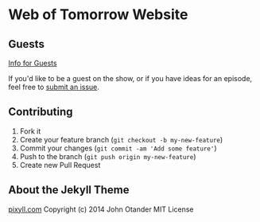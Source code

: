 # Web of Tomorrow Website

## Guests

[Info for Guests](/guests.md)

If you'd like to be a guest on the show, or if you have ideas for an episode, feel free to [submit an issue](https://github.com/agarrharr/weboftomorrowpodcast.com/issues/new).

## Contributing

1. Fork it
2. Create your feature branch (`git checkout -b my-new-feature`)
3. Commit your changes (`git commit -am 'Add some feature'`)
4. Push to the branch (`git push origin my-new-feature`)
5. Create new Pull Request

## About the Jekyll Theme

[pixyll.com](http://www.pixyll.com) Copyright (c) 2014 John Otander MIT License
